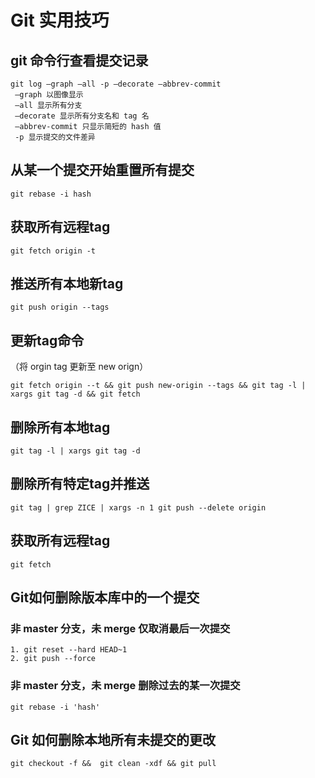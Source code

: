 # Git 实用技巧
## git 命令行查看提交记录
```
git log —graph —all -p —decorate —abbrev-commit
 —graph 以图像显示
 —all 显示所有分支
 —decorate 显示所有分支名和 tag 名
 —abbrev-commit 只显示简短的 hash 值
 -p 显示提交的文件差异
```
## 从某一个提交开始重置所有提交
	git rebase -i hash

## 获取所有远程tag
	git fetch origin -t

## 推送所有本地新tag
	git push origin --tags                                                                       

## 更新tag命令
（将 orgin tag 更新至 new orign）

	git fetch origin --t && git push new-origin --tags && git tag -l | xargs git tag -d && git fetch

## 删除所有本地tag
	git tag -l | xargs git tag -d

## 删除所有特定tag并推送
	git tag | grep ZICE | xargs -n 1 git push --delete origin  

## 获取所有远程tag
	git fetch

## Git如何删除版本库中的一个提交
### 非 master 分支，未 merge 仅取消最后一次提交
```
1. git reset --hard HEAD~1
2. git push --force
```
### 非 master 分支，未 merge 删除过去的某一次提交
	git rebase -i 'hash'

## Git 如何删除本地所有未提交的更改
	git checkout -f &&  git clean -xdf && git pull